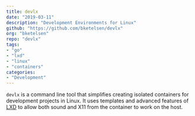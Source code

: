 ```yaml
---
title: devlx
date: "2019-03-11"
description: "Development Environments for Linux"
github: "https://github.com/bketelsen/devlx"
org: "bketelsen"
repo: "devlx"
tags:
- "go"
- "lxd"
- "linux"
- "containers"
categories:
- "Development"
---
```


`devlx` is a command line tool that simplifies creating isolated containers for development projects in Linux.  It uses templates and advanced features of [LXD](https://linuxcontainers.org/lxd/introduction/) to allow both sound and X11 from the container to work on the host.
